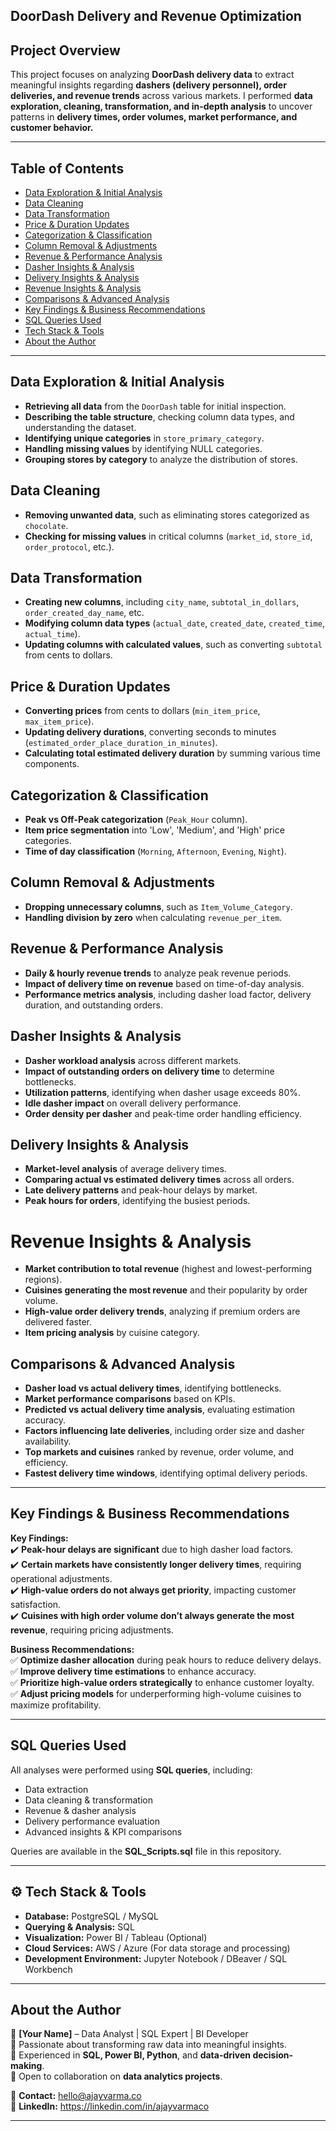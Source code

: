 ##  **DoorDash Delivery and Revenue Optimization**  

##  **Project Overview**  
This project focuses on analyzing **DoorDash delivery data** to extract meaningful insights regarding **dashers (delivery personnel), order deliveries, and revenue trends** across various markets. I performed **data exploration, cleaning, transformation, and in-depth analysis** to uncover patterns in **delivery times, order volumes, market performance, and customer behavior.**  

---

##  **Table of Contents**  
- [Data Exploration & Initial Analysis](#1️⃣-data-exploration--initial-analysis)  
- [Data Cleaning](#2️⃣-data-cleaning)  
- [Data Transformation](#3️⃣-data-transformation)  
- [Price & Duration Updates](#4️⃣-price--duration-updates)  
- [Categorization & Classification](#5️⃣-categorization--classification)  
- [Column Removal & Adjustments](#6️⃣-column-removal--adjustments)  
- [Revenue & Performance Analysis](#7️⃣-revenue--performance-analysis)  
- [Dasher Insights & Analysis](#8️⃣-dasher-insights--analysis)  
- [Delivery Insights & Analysis](#9️⃣-delivery-insights--analysis)  
- [Revenue Insights & Analysis](#🔟-revenue-insights--analysis)  
- [Comparisons & Advanced Analysis](#-comparisons--advanced-analysis)  
- [Key Findings & Business Recommendations](#-key-findings--business-recommendations)  
- [SQL Queries Used](#-sql-queries-used)  
- [Tech Stack & Tools](#️-tech-stack--tools)  
- [About the Author](#-about-the-author)  

---

##  **Data Exploration & Initial Analysis**  
- **Retrieving all data** from the `DoorDash` table for initial inspection.  
- **Describing the table structure**, checking column data types, and understanding the dataset.  
- **Identifying unique categories** in `store_primary_category`.  
- **Handling missing values** by identifying NULL categories.  
- **Grouping stores by category** to analyze the distribution of stores.  

##  **Data Cleaning**  
- **Removing unwanted data**, such as eliminating stores categorized as `chocolate`.  
- **Checking for missing values** in critical columns (`market_id`, `store_id`, `order_protocol`, etc.).  

##  **Data Transformation**  
- **Creating new columns**, including `city_name`, `subtotal_in_dollars`, `order_created_day_name`, etc.  
- **Modifying column data types** (`actual_date`, `created_date`, `created_time`, `actual_time`).  
- **Updating columns with calculated values**, such as converting `subtotal` from cents to dollars.  

##  **Price & Duration Updates**  
- **Converting prices** from cents to dollars (`min_item_price`, `max_item_price`).  
- **Updating delivery durations**, converting seconds to minutes (`estimated_order_place_duration_in_minutes`).  
- **Calculating total estimated delivery duration** by summing various time components.  

##  **Categorization & Classification**  
- **Peak vs Off-Peak categorization** (`Peak_Hour` column).  
- **Item price segmentation** into 'Low', 'Medium', and 'High' price categories.  
- **Time of day classification** (`Morning`, `Afternoon`, `Evening`, `Night`).  

##  **Column Removal & Adjustments**  
- **Dropping unnecessary columns**, such as `Item_Volume_Category`.  
- **Handling division by zero** when calculating `revenue_per_item`.  

##  **Revenue & Performance Analysis**  
- **Daily & hourly revenue trends** to analyze peak revenue periods.  
- **Impact of delivery time on revenue** based on time-of-day analysis.  
- **Performance metrics analysis**, including dasher load factor, delivery duration, and outstanding orders.  

##  **Dasher Insights & Analysis**  
- **Dasher workload analysis** across different markets.  
- **Impact of outstanding orders on delivery time** to determine bottlenecks.  
- **Utilization patterns**, identifying when dasher usage exceeds 80%.  
- **Idle dasher impact** on overall delivery performance.  
- **Order density per dasher** and peak-time order handling efficiency.  

##  **Delivery Insights & Analysis**  
- **Market-level analysis** of average delivery times.  
- **Comparing actual vs estimated delivery times** across all orders.  
- **Late delivery patterns** and peak-hour delays by market.  
- **Peak hours for orders**, identifying the busiest periods.  

# **Revenue Insights & Analysis**  
- **Market contribution to total revenue** (highest and lowest-performing regions).  
- **Cuisines generating the most revenue** and their popularity by order volume.  
- **High-value order delivery trends**, analyzing if premium orders are delivered faster.  
- **Item pricing analysis** by cuisine category.  

##  **Comparisons & Advanced Analysis**  
- **Dasher load vs actual delivery times**, identifying bottlenecks.  
- **Market performance comparisons** based on KPIs.  
- **Predicted vs actual delivery time analysis**, evaluating estimation accuracy.  
- **Factors influencing late deliveries**, including order size and dasher availability.  
- **Top markets and cuisines** ranked by revenue, order volume, and efficiency.  
- **Fastest delivery time windows**, identifying optimal delivery periods.  

---

##  **Key Findings & Business Recommendations**  
**Key Findings:**  
✔️ **Peak-hour delays are significant** due to high dasher load factors.  
✔️ **Certain markets have consistently longer delivery times**, requiring operational adjustments.  
✔️ **High-value orders do not always get priority**, impacting customer satisfaction.  
✔️ **Cuisines with high order volume don’t always generate the most revenue**, requiring pricing adjustments.  

**Business Recommendations:**  
✅ **Optimize dasher allocation** during peak hours to reduce delivery delays.  
✅ **Improve delivery time estimations** to enhance accuracy.  
✅ **Prioritize high-value orders strategically** to enhance customer loyalty.  
✅ **Adjust pricing models** for underperforming high-volume cuisines to maximize profitability.  

---

##  **SQL Queries Used**  
All analyses were performed using **SQL queries**, including:  
- Data extraction  
- Data cleaning & transformation  
- Revenue & dasher analysis  
- Delivery performance evaluation  
- Advanced insights & KPI comparisons  

Queries are available in the **SQL_Scripts.sql** file in this repository.  

---

## ⚙ **Tech Stack & Tools**  
- **Database:** PostgreSQL / MySQL  
- **Querying & Analysis:** SQL  
- **Visualization:** Power BI / Tableau (Optional)  
- **Cloud Services:** AWS / Azure (For data storage and processing)  
- **Development Environment:** Jupyter Notebook / DBeaver / SQL Workbench  

---

##  **About the Author**  
👋 **[Your Name]** – Data Analyst | SQL Expert | BI Developer  
🔹 Passionate about transforming raw data into meaningful insights.  
🔹 Experienced in **SQL, Power BI, Python**, and **data-driven decision-making**.  
🔹 Open to collaboration on **data analytics projects**.  

📧 **Contact:** hello@ajayvarma.co  
🔗 **LinkedIn:** https://linkedin.com/in/ajayvarmaco

---

